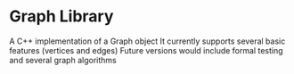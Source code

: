 # Graph Library

A C++ implementation of a Graph object
It currently supports several basic features (vertices and edges)
Future versions would include formal testing and several graph algorithms
